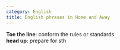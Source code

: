 ```yaml
---
category: English
title: English phrases in Home and Away
---
```


**Toe the line**: conform the rules or standards  
**head up**: prepare for sth  
